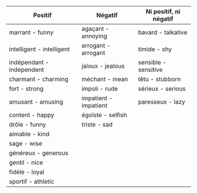 
| **Positif**        | **Négatif**       | **Ni positif, ni négatif** |
|--------------------|-------------------|-----------------------------|
| marrant - funny    | agaçant - annoying| bavard - talkative          |
| intelligent - intelligent | arrogant - arrogant | timide - shy          |
| indépendant - independent | jaloux - jealous   | sensible - sensitive   |
| charmant - charming| méchant - mean   | têtu - stubborn             |
| fort - strong      | impoli - rude     | sérieux - serious           |
| amusant - amusing  | impatient - impatient | paresseux - lazy       |
| content - happy    | égoïste - selfish |                             |
| drôle - funny      | triste - sad      |                             |
| aimable - kind     |                   |                             |
| sage - wise        |                   |                             |
| généreux - generous|                   |                             |
| gentil - nice      |                   |                             |
| fidèle - loyal     |                   |                             |
| sportif - athletic |                   |                             |
